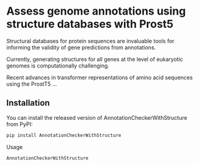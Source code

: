 # Assess genome annotations using structure databases with Prost5

Structural databases for protein sequences are invaluable tools for informing the validity of gene predictions from annotations.

Currently, generating structures for all genes at the level of eukaryotic genomes is computationally challenging.

Recent advances in transformer representations of amino acid sequences using the ProstT5 ...

## Installation

You can install the released version of AnnotationCheckerWithStructure from PyPI:

```sh
pip install AnnotationCheckerWithStructure
```

Usage

```AnnotationCheckerWithStructure```

